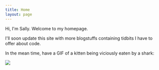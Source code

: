 ```yaml
---
title: Home
layout: page
---
```


Hi, I'm Sally. Welcome to my homepage.

I'll soon update this site with more blogstuffs containing tidbits I have to offer about code.

In the mean time, have a GIF of a kitten being viciously eaten by a shark:

![](http://i.imgur.com/5udNEjW.gif)
